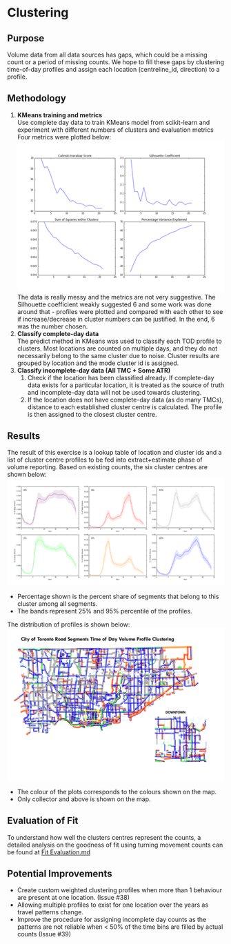 # Clustering

## Purpose
Volume data from all data sources has gaps, which could be a missing count or a period of missing counts. We hope to fill these gaps by clustering time-of-day profiles and assign each location (centreline_id, direction) to a profile.

## Methodology
1. **KMeans training and metrics**  
	Use complete day data to train KMeans model from scikit-learn and experiment with different numbers of clusters and evaluation metrics
	Four metrics were plotted below: 
	!['cluster_metrics'](img/cluster_metrics.PNG)
	The data is really messy and the metrics are not very suggestive. The Silhouette coefficient weakly suggested 6 and some work was done around that - profiles were plotted and compared with each other to see if increase/decrease in cluster numbers can be justified. In the end, 6 was the number chosen.
2. **Classify complete-day data**  
	The predict method in KMeans was used to classify each TOD profile to clusters. Most locations are counted on multiple days, and they do not necessarily belong to the same cluster due to noise. Cluster results are grouped by location and the mode cluster id is assigned.
3. **Classify incomplete-day data (All TMC + Some ATR)**  
	1. Check if the location has been classified already. 
		If complete-day data exists for a particular location, it is treated as the source of truth and incomplete-day data will not be used towards clustering. 
	2. If the location does not have complete-day data (as do many TMCs), distance to each established cluster centre is calculated. The profile is then assigned to the closest cluster centre. 

## Results
The result of this exercise is a lookup table of location and cluster ids and a list of cluster centre profiles to be fed into extract+estimate phase of volume reporting. 
Based on existing counts, the six cluster centres are shown below:
!['cluster_profiles'](img/cluster_profiles.PNG)
* Percentage shown is the percent share of segments that belong to this cluster among all segments.
* The bands represent 25% and 95% percentile of the profiles.

The distribution of profiles is shown below:
!['cluster_map'](img/cluster_map.PNG)
* The colour of the plots corresponds to the colours shown on the map.
* Only collector and above is shown on the map.

## Evaluation of Fit
To understand how well the clusters centres represent the counts, a detailed analysis on the goodness of fit using turning movement counts can be found at [Fit Evaluation.md](Evaluation_fit.md)

## Potential Improvements

* Create custom weighted clustering profiles when more than 1 behaviour are present at one location. (Issue #38)
* Allowing multiple profiles to exist for one location over the years as travel patterns change.
* Improve the procedure for assigning incomplete day counts as the patterns are not reliable when < 50% of the time bins are filled by actual counts (Issue #39)

